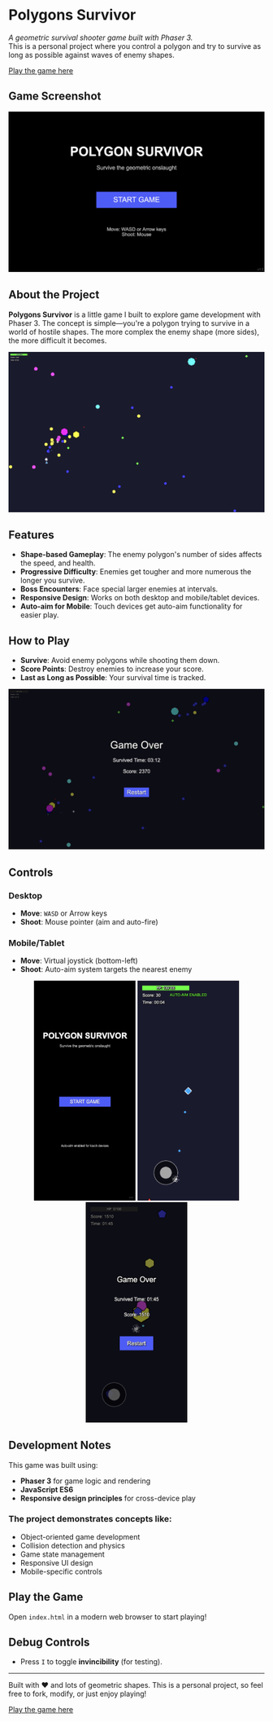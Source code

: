 # Polygons Survivor

*A geometric survival shooter game built with Phaser 3.*  
This is a personal project where you control a polygon and try to survive as long as possible against waves of enemy shapes. 

[Play the game here](https://eugenemartinez.github.io/polygons-shooter-game/)

## Game Screenshot  
![Game Screenshot](screenshots/title-web.png)

## About the Project  

**Polygons Survivor** is a little game I built to explore game development with Phaser 3. The concept is simple—you're a polygon trying to survive in a world of hostile shapes. The more complex the enemy shape (more sides), the more difficult it becomes.

![Game Screenshot](screenshots/gameplay-web.png)


## Features  

- **Shape-based Gameplay**: The enemy polygon's number of sides affects the speed, and health.  
- **Progressive Difficulty**: Enemies get tougher and more numerous the longer you survive.  
- **Boss Encounters**: Face special larger enemies at intervals.  
- **Responsive Design**: Works on both desktop and mobile/tablet devices.  
- **Auto-aim for Mobile**: Touch devices get auto-aim functionality for easier play.  

## How to Play  

- **Survive**: Avoid enemy polygons while shooting them down.  
- **Score Points**: Destroy enemies to increase your score.  
- **Last as Long as Possible**: Your survival time is tracked.  

![Game Screenshot](screenshots/gameover-web.png)

## Controls  

### Desktop  
- **Move**: `WASD` or Arrow keys  
- **Shoot**: Mouse pointer (aim and auto-fire)  

### Mobile/Tablet  
- **Move**: Virtual joystick (bottom-left)  
- **Shoot**: Auto-aim system targets the nearest enemy  

<p align="center">
  <img src="screenshots/title-mobile.png" width="200">
  <img src="screenshots/gameplay-mobile.png" width="200">
  <img src="screenshots/gameover-mobile.png" width="200">
</p>

## Development Notes  

This game was built using:  
- **Phaser 3** for game logic and rendering  
- **JavaScript ES6**  
- **Responsive design principles** for cross-device play  

### The project demonstrates concepts like:  
- Object-oriented game development  
- Collision detection and physics  
- Game state management  
- Responsive UI design  
- Mobile-specific controls  

## Play the Game  

Open `index.html` in a modern web browser to start playing!

## Debug Controls  
- Press `I` to toggle **invincibility** (for testing).  

---

Built with ❤️ and lots of geometric shapes. This is a personal project, so feel free to fork, modify, or just enjoy playing!

[Play the game here](https://eugenemartinez.github.io/polygons-shooter-game/)